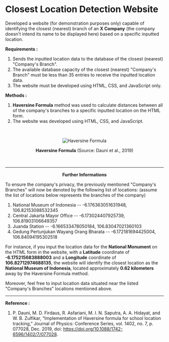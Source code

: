 # Closest Location Detection Website
Developed a website (for demonstration purposes only) capable of identifying the closest (nearest) branch of an **X Company** (the company doesn't intend its name to be displayed here) based on a specific inputted location.

**Requirements :**
1. Sends the inputted location data to the database of the closest (nearest) "Company's Branch".
2. The available database capacity of the closest (nearest) "Company's Branch" must be less than 35 entries to receive the inputted location data.
3. The website must be developed using HTML, CSS, and JavaScript only.

**Methods :**
1. **Haversine Formula** method was used to calculate distances between all of the company's branches to a specific inputted location on the HTML form.
2. The website was developed using HTML, CSS, and JavaScript.

<br>
<p align="center">
  <img src="https://github.com/Arckitechttt/Closest-Location-Detection-Website/assets/73390184/7d31239a-a3b6-4264-941d-5e49b7141d41?raw=true" alt="Haversine Formula"/>
</p>
<p align="center">
  <b>Haversine Formula</b> (Source: Dauni et al., 2019)
</p>
<br>

---

<p align="center">
  <b>Further Informations</b>
</p>

To ensure the company's privacy, the previously mentioned "Company's Branches" will now be denoted by the following list of locations: (assume the list of locations below represents the branches of the company)
1. National Museum of Indonesia -- -6.176363051631948, 106.82153088532345
2. Central Jakarta Mayor Office -- -6.173024407925739, 106.81903106649357
3. Juanda Station -- -6.166533478050184, 106.83047021360103
4. Gedung Pertunjukan Wayang Orang Bharata -- -6.172181694425004, 106.84094195302518

For instance, if you input the location data for the **National Monument** on the HTML form in the website, with a **Latitude** coordinate of **-6.175215683888003** and a **Longitude** coordinate of **106.82712974688135**, the website will identify the closest location as the **National Museum of Indonesia**, located approximately **0.62 kilometers** away by the Haversine Formula method.

Moreover, feel free to input location data situated near the listed "Company's Branches" locations mentioned above.

---

**Reference :**
1. P. Dauni, M. D. Firdaus, R. Asfariani, M. I. N. Saputra, A. A. Hidayat, and W. B. Zulfikar, “Implementation of Haversine formula for school location tracking,” Journal of Physics: Conference Series, vol. 1402, no. 7, p. 077028, Dec. 2019, doi: https://doi.org/10.1088/1742-6596/1402/7/077028.
